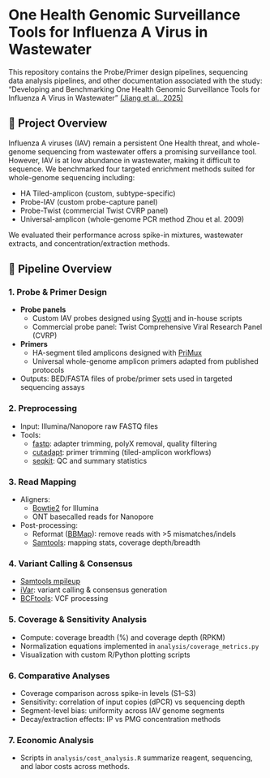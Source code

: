 # One Health Genomic Surveillance Tools for Influenza A Virus in Wastewater
This repository contains the Probe/Primer design pipelines, sequencing data analysis pipelines, and other documentation associated with the study:
“Developing and Benchmarking One Health Genomic Surveillance Tools for Influenza A Virus in Wastewater” [(Jiang et al., 2025)](https://doi.org/10.1101/2025.09.19.676942)

## 📄 Project Overview

Influenza A viruses (IAV) remain a persistent One Health threat, and whole-genome sequencing from wastewater offers a promising surveillance tool. However, IAV is at low abundance in wastewater, making it difficult to sequence. 
We benchmarked four targeted enrichment methods suited for whole-genome sequencing including:
- HA Tiled-amplicon (custom, subtype-specific)
- Probe-IAV (custom probe-capture panel)
- Probe-Twist (commercial Twist CVRP panel)
- Universal-amplicon (whole-genome PCR method Zhou et al. 2009)

We evaluated their performance across spike-in mixtures, wastewater extracts, and concentration/extraction methods.

## 🔬 Pipeline Overview

### 1. Probe & Primer Design
- **Probe panels**  
  - Custom IAV probes designed using [Syotti](https://github.com/jnalanko/syotti) and in-house scripts  
  - Commercial probe panel: Twist Comprehensive Viral Research Panel (CVRP)  
- **Primers**  
  - HA-segment tiled amplicons designed with [PriMux](https://pubmed.ncbi.nlm.nih.gov/25157264/)  
  - Universal whole-genome amplicon primers adapted from published protocols  
- Outputs: BED/FASTA files of probe/primer sets used in targeted sequencing assays  

### 2. Preprocessing
- Input: Illumina/Nanopore raw FASTQ files  
- Tools:  
  - [fastp](https://github.com/OpenGene/fastp): adapter trimming, polyX removal, quality filtering  
  - [cutadapt](https://cutadapt.readthedocs.io/): primer trimming (tiled-amplicon workflows)  
  - [seqkit](https://bioinf.shenwei.me/seqkit/): QC and summary statistics  

### 3. Read Mapping
- Aligners:  
  - [Bowtie2](http://bowtie-bio.sourceforge.net/bowtie2/index.shtml) for Illumina  
  - ONT basecalled reads for Nanopore  
- Post-processing:  
  - Reformat ([BBMap](https://jgi.doe.gov/data-and-tools/bbtools/)): remove reads with >5 mismatches/indels  
  - [Samtools](http://www.htslib.org/): mapping stats, coverage depth/breadth  

### 4. Variant Calling & Consensus
- [Samtools mpileup](http://www.htslib.org/doc/samtools.html)  
- [iVar](https://andersen-lab.github.io/ivar/html/): variant calling & consensus generation  
- [BCFtools](http://samtools.github.io/bcftools/): VCF processing  

### 5. Coverage & Sensitivity Analysis
- Compute: coverage breadth (%) and coverage depth (RPKM)  
- Normalization equations implemented in `analysis/coverage_metrics.py`  
- Visualization with custom R/Python plotting scripts  

### 6. Comparative Analyses
- Coverage comparison across spike-in levels (S1–S3)  
- Sensitivity: correlation of input copies (dPCR) vs sequencing depth  
- Segment-level bias: uniformity across IAV genome segments  
- Decay/extraction effects: IP vs PMG concentration methods  

### 7. Economic Analysis
- Scripts in `analysis/cost_analysis.R` summarize reagent, sequencing, and labor costs across methods.  
